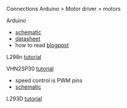 
Connections
Arduino > Motor driver > motors

Arduino
* [schematic](https://content.arduino.cc/assets/UNO-TH_Rev3e_sch.pdf?_gl=1*7eg3nn*_ga*MjgzODEyMTg0LjE2NjEwNzA0MTE.*_ga_NEXN8H46L5*MTY2NTU0NjA0Ni4xOC4xLjE2NjU1NDYwNjIuMC4wLjA.)
* [datasheet](https://docs.arduino.cc/resources/datasheets/A000066-datasheet.pdf?_gl=1*kvdjog*_ga*MjgzODEyMTg0LjE2NjEwNzA0MTE.*_ga_NEXN8H46L5*MTY2NTU0NjA0Ni4xOC4xLjE2NjU1NDYwNjguMC4wLjA.)
* how to read [blogpost](https://learn.circuit.rocks/the-basic-arduino-schematic-diagram)

L298n [tutorial](https://lastminuteengineers.com/l298n-dc-stepper-driver-arduino-tutorial/)

VHN2SP30 [tutorial](https://www.instructables.com/Monster-Motor-Shield-VNH2SP30/)
* speed control is PWM pins
* [schematic](http://cdn.sparkfun.com/datasheets/Dev/Arduino/Shields/MonsterMoto-Shield-v12.pdf)

L293D [tutorial](https://lastminuteengineers.com/l293d-motor-driver-shield-arduino-tutorial/)